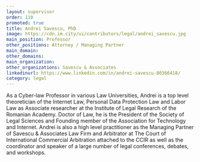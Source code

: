 ```yaml
---
layout: supervisor
order: 110
promoted: true
title: Andrei Savescu, PhD
image: https://cdn.im.city/ui/contributors/legal/andrei_savescu.jpg
main_position: Professor
other_positions: Attorney / Managing Partner
main_domain: 
other_domains:
main_organization: 
other_organizations: Savescu & Associates
linkedinurl: https://www.linkedin.com/in/andrei-savescu-80366418/
category: legal
---
```

As a Cyber-law Professor in various Law Universities, Andrei is a top level theoretician of the Internet Law, Personal Data Protection Law and Labor Law as Associate researcher at the Institute of Legal Research of the Romanian Academy. Doctor of Law, he is the President of the Society of Legal Sciences and Founding member of the Association for Technology and Internet. Andrei is also a high level practitioner as the Managing Partner of Savescu & Associates Law Firm and Arbitrator at The Court of International Commercial Arbitration attached to the CCIR as well as the coordinator and speaker of a large number of legal conferences, debates, and workshops. 
